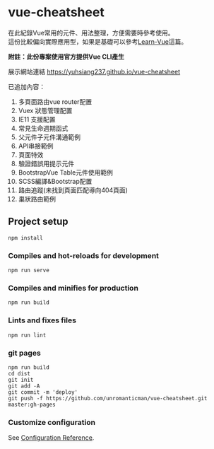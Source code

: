 # vue-cheatsheet

在此紀錄Vue常用的元件、用法整理，方便需要時參考使用。  
這份比較偏向實際應用型，如果是基礎可以參考[Learn-Vue](https://github.com/unromanticman/Learn-Vue)這篇。

**附註：此份專案使用官方提供Vue CLI產生**

展示網站連結 https://yuhsiang237.github.io/vue-cheatsheet

已追加內容：
1.  多頁面路由vue router配置
2.  Vuex 狀態管理配置 
3.  IE11 支援配置
4.  常見生命週期函式
5.  父元件子元件溝通範例
6.  API串接範例
7.  頁面特效
8.  驗證錯誤用提示元件
9.  BootstrapVue Table元件使用範例
10. SCSS編譯&Bootstrap配置
11. 路由追蹤(未找到頁面匹配導向404頁面)
12. 巢狀路由範例

## Project setup
```
npm install
```

### Compiles and hot-reloads for development
```
npm run serve
```

### Compiles and minifies for production
```
npm run build
```

### Lints and fixes files
```
npm run lint
```

### git pages
```
npm run build
cd dist 
git init 
git add -A
git commit -m 'deploy'
git push -f https://github.com/unromanticman/vue-cheatsheet.git master:gh-pages
```

### Customize configuration
See [Configuration Reference](https://cli.vuejs.org/config/).
